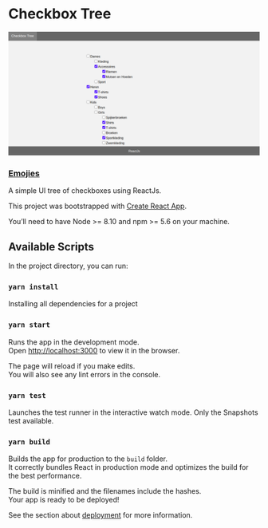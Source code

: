 # Checkbox Tree

![Checkbox Tree](public/checkbox-tree.png?raw=true "Checkbox Tree")

### [Emojies](https://viru9.github.io/checkbox-tree-view)

A simple UI tree of checkboxes using ReactJs.

This project was bootstrapped with [Create React App](https://github.com/facebook/create-react-app).

You’ll need to have Node >= 8.10 and npm >= 5.6 on your machine. 

## Available Scripts

In the project directory, you can run:

### `yarn install`

Installing all dependencies for a project

### `yarn start`

Runs the app in the development mode.<br />
Open [http://localhost:3000](http://localhost:3000) to view it in the browser.

The page will reload if you make edits.<br />
You will also see any lint errors in the console.

### `yarn test`

Launches the test runner in the interactive watch mode. Only the Snapshots test available.

### `yarn build`

Builds the app for production to the `build` folder.<br />
It correctly bundles React in production mode and optimizes the build for the best performance.

The build is minified and the filenames include the hashes.<br />
Your app is ready to be deployed!

See the section about [deployment](https://facebook.github.io/create-react-app/docs/deployment) for more information.

